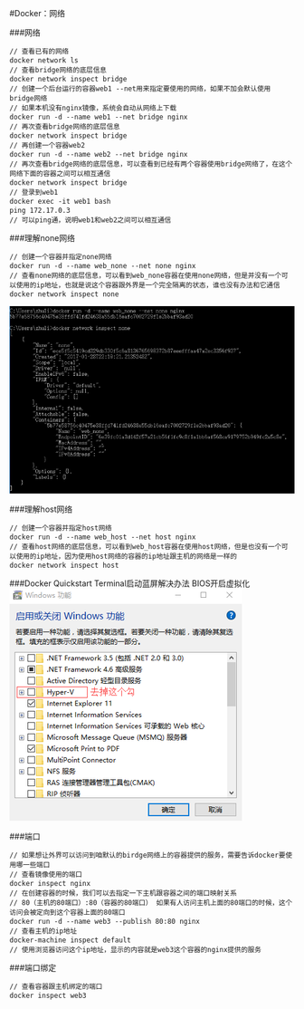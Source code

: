 #Docker：网络

###网络
```
// 查看已有的网络
docker network ls
// 查看bridge网络的底层信息
docker network inspect bridge
// 创建一个后台运行的容器web1 --net用来指定要使用的网络，如果不加会默认使用bridge网络
// 如果本机没有nginx镜像，系统会自动从网络上下载
docker run -d --name web1 --net bridge nginx
// 再次查看bridge网络的底层信息
docker network inspect bridge
// 再创建一个容器web2
docker run -d --name web2 --net bridge nginx
// 再次查看bridge网络的底层信息，可以查看到已经有两个容器使用bridge网络了，在这个网络下面的容器之间可以相互通信
docker network inspect bridge
// 登录到web1
docker exec -it web1 bash
ping 172.17.0.3
// 可以ping通，说明web1和web2之间可以相互通信
```

###理解none网络
```
// 创建一个容器并指定none网络
docker run -d --name web_none --net none nginx
// 查看none网络的底层信息，可以看到web_none容器在使用none网络，但是并没有一个可以使用的ip地址，也就是说这个容器跟外界是一个完全隔离的状态，谁也没有办法和它通信
docker network inspect none
```
![](image/screenshot_1485704053236.png)

###理解host网络
```
// 创建一个容器并指定host网络
docker run -d --name web_host --net host nginx
// 查看host网络的底层信息，可以看到web_host容器在使用host网络，但是也没有一个可以使用的ip地址，因为使用host网络的容器的ip地址跟主机的网络是一样的
docker network inspect host
```

###Docker Quickstart Terminal启动蓝屏解决办法
BIOS开启虚拟化
![](image/screenshot_1485783059483.png)

###端口
```
// 如果想让外界可以访问到咱默认的birdge网络上的容器提供的服务，需要告诉docker要使用哪一些端口
// 查看镜像使用的端口
docker inspect nginx
// 在创建容器的时候，我们可以去指定一下主机跟容器之间的端口映射关系 
// 80（主机的80端口）:80（容器的80端口） 如果有人访问主机上面的80端口的时候，这个访问会被定向到这个容器上面的80端口
docker run -d --name web3 --publish 80:80 nginx
// 查看主机的ip地址
docker-machine inspect default
// 使用浏览器访问这个ip地址，显示的内容就是web3这个容器的nginx提供的服务
```

###端口绑定
```
// 查看容器跟主机绑定的端口
docker inspect web3
```

